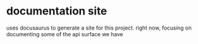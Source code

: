 # documentation site

uses docusaurus to generate a site for this project. right now, focusing on documenting some of the api surface we have
